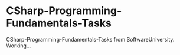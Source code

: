 # CSharp-Programming-Fundamentals-Tasks
CSharp-Programming-Fundamentals-Tasks from SoftwareUniversity. 
Working... 
